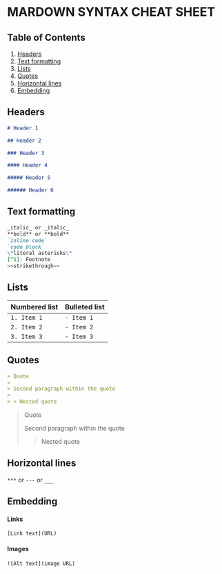 # **MARDOWN SYNTAX CHEAT SHEET**

## Table of Contents

1. [Headers](#headers)
2. [Text formatting](#text-formatting)
3. [Lists](#lists)
4. [Quotes](#quotes)
5. [Horizontal lines](#horizontal-lines)
6. [Embedding](#embedding)

## Headers

```markdown
# Header 1

## Header 2

### Header 3

#### Header 4

##### Header 5

###### Header 6
```

## Text formatting

```markdown
_italic_ or _italic_
**bold** or **bold**
`inline code`
`code block`
\*literal asterisks\*
[^1]: Footnote
~~strikethrough~~
```

## Lists

| Numbered list | Bulleted list |
| ------------- | ------------- |
| `1. Item 1`   | `- Item 1`    |
| `2. Item 2`   | `- Item 2`    |
| `3. Item 3`   | `- Item 3`    |

## Quotes

```markdown
> Quote
>
> Second paragraph within the quote
>
> > Nested quote
```

> Quote
>
> Second paragraph within the quote
>
> > Nested quote

## Horizontal lines

`***`
or
`---`
or
`___`

## Embedding

#### Links

`[Link text](URL)`

#### Images

`![Alt text](image URL)`
